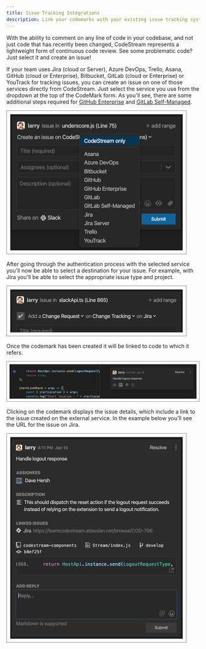 ```yaml
---
title: Issue Tracking Integrations
description: Link your codemarks with your existing issue tracking system
---
```


With the ability to comment on any line of code in your codebase, and not just
code that has recently been changed, CodeStream represents a lightweight form of
continuous code review. See some problematic code? Just select it and create an
issue!

If your team uses Jira (cloud or Server), Azure DevOps, Trello, Asana, GitHub
(cloud or Enterprise), Bitbucket, GitLab (cloud or Enterprise) or YouTrack for
tracking issues, you can create an issue on one of those services directly from
CodeStream. Just select the service you use from the dropdown at the top of the
CodeMark form. As you'll see, there are some additional steps required for
[GitHub Enterprise](github-integration) and [GitLab
Self-Managed](gitlab-integration).

![Issue-Tracking Services](../assets/images/IssueTrackingIntegrations.png)

After going through the authentication process with the selected service you'll
now be able to select a  destination for your issue. For example, with Jira
you'll be able to select the appropriate issue type and project.

![Jira Selections](../assets/images/NewIssue-JiraOptions.png)

Once the codemark has been created it will be linked to code to which it refers.

![Issue Connected to Code](../assets/images/CodemarkInSpatial-Issue.png)

Clicking on the codemark displays the issue details, which include a link to the
issue created on the external service. In the example below you'll see the URL
for the issue on Jira.

![Issue](../assets/images/CodemarkIssue5.png)



